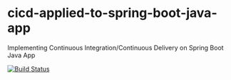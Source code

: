 # cicd-applied-to-spring-boot-java-app
Implementing Continuous Integration/Continuous Delivery on Spring Boot Java App

[![Build Status](https://travis-ci.com/abachhan19/cicd-applied-to-spring-boot-java-app.svg)](https://travis-ci.com/abachhan19/cicd-applied-to-spring-boot-java-app)
